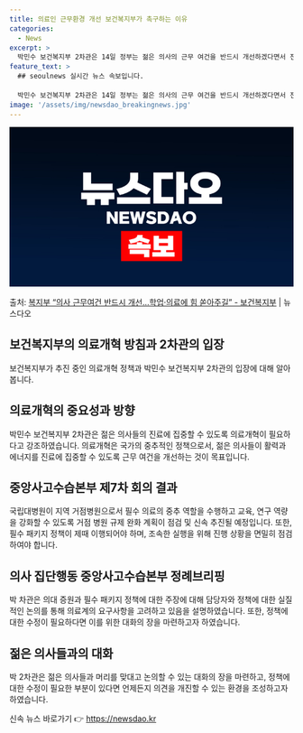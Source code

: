 ```yaml
---
title: 의료인 근무환경 개선 보건복지부가 촉구하는 이유
categories:
  - News
excerpt: >
  박민수 보건복지부 2차관은 14일 정부는 젊은 의사의 근무 여건을 반드시 개선하겠다면서 전공의, 의대생 여러…
feature_text: >
  ## seoulnews 실시간 뉴스 속보입니다.

  박민수 보건복지부 2차관은 14일 정부는 젊은 의사의 근무 여건을 반드시 개선하겠다면서 전공의, 의대생 여러…
image: '/assets/img/newsdao_breakingnews.jpg'
---
```


![뉴스다오 속보](/assets/img/newsdao_breakingnews.jpg)

<p>출처: <a href="https://newsdao.kr/3153" rel="dofollow">복지부 “의사 근무여건 반드시 개선…학업·의료에 힘 쏟아주길” - 보건복지부</a> | 뉴스다오</p>

<h2>보건복지부의 의료개혁 방침과 2차관의 입장</h2>
<p data-ke-size="size16">보건복지부가 추진 중인 의료개혁 정책과 박민수 보건복지부 2차관의 입장에 대해 알아봅니다.</p>

<h2 data-ke-size="size26">의료개혁의 중요성과 방향</h2>
<p data-ke-size="size16">박민수 보건복지부 2차관은 젊은 의사들의 진료에 집중할 수 있도록 의료개혁이 필요하다고 강조하였습니다. 의료개혁은 국가의 중추적인 정책으로서, 젊은 의사들이 활력과 에너지를 진료에 집중할 수 있도록 근무 여건을 개선하는 것이 목표입니다.</p>

<h2 data-ke-size="size26">중앙사고수습본부 제7차 회의 결과</h2>
<p data-ke-size="size16">국립대병원이 지역 거점병원으로서 필수 의료의 중추 역할을 수행하고 교육, 연구 역량을 강화할 수 있도록 거점 병원 규제 완화 계획이 점검 및 신속 추진될 예정입니다. 또한, 필수 패키지 정책이 제때 이행되어야 하며, 조속한 실행을 위해 진행 상황을 면밀히 점검하여야 합니다.</p>

<h2 data-ke-size="size26">의사 집단행동 중앙사고수습본부 정례브리핑</h2>
<p data-ke-size="size16">박 차관은 의대 증원과 필수 패키지 정책에 대한 주장에 대해 담당자와 정책에 대한 실질적인 논의를 통해 의료계의 요구사항을 고려하고 있음을 설명하였습니다. 또한, 정책에 대한 수정이 필요하다면 이를 위한 대화의 장을 마련하고자 하였습니다.</p>

<h2 data-ke-size="size26">젊은 의사들과의 대화</h2>
<p data-ke-size="size16">박 2차관은 젊은 의사들과 머리를 맞대고 논의할 수 있는 대화의 장을 마련하고, 정책에 대한 수정이 필요한 부분이 있다면 언제든지 의견을 개진할 수 있는 환경을 조성하고자 하였습니다.</p>
 

신속 뉴스 바로가기 👉 <a href="https://newsdao.kr" rel="dofollow">https://newsdao.kr</a>


